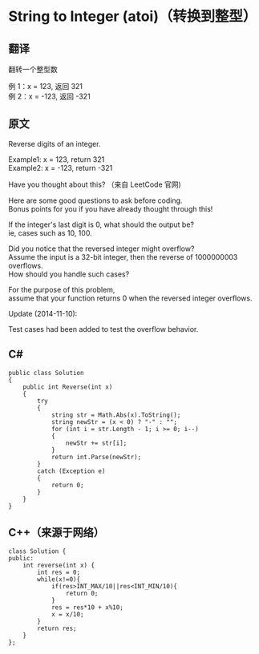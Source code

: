 # String to Integer (atoi)（转换到整型）

## 翻译
翻转一个整型数

例 1：x = 123, 返回 321  
例 2：x = -123, 返回 -321

## 原文
Reverse digits of an integer.

Example1: x = 123, return 321  
Example2: x = -123, return -321

Have you thought about this? （来自 LeetCode 官网)

Here are some good questions to ask before coding.   
Bonus points for you if you have already thought through this!

If the integer's last digit is 0, what should the output be?   
ie, cases such as 10, 100.

Did you notice that the reversed integer might overflow?   
Assume the input is a 32-bit integer, then the reverse of 1000000003 overflows.   
How should you handle such cases?

For the purpose of this problem,   
assume that your function returns 0 when the reversed integer overflows.  

Update (2014-11-10):  

Test cases had been added to test the overflow behavior.

## C#

```
public class Solution
{
    public int Reverse(int x)
    {
        try
        {
            string str = Math.Abs(x).ToString();
            string newStr = (x < 0) ? "-" : "";
            for (int i = str.Length - 1; i >= 0; i--)
            {
                newStr += str[i];
            }
            return int.Parse(newStr);
        }
        catch (Exception e)
        {
            return 0;
        }
    }
}
```

## C++（来源于网络）

```
class Solution {
public:
    int reverse(int x) {
        int res = 0;
        while(x!=0){
            if(res>INT_MAX/10||res<INT_MIN/10){
                return 0;
            }
            res = res*10 + x%10;
            x = x/10;
        }
        return res;
    }
};
```